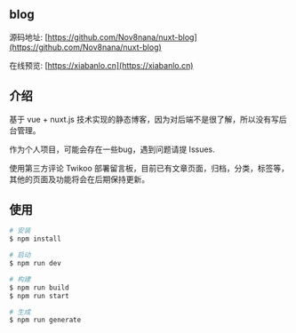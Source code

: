 ## blog

源码地址: [https://github.com/Nov8nana/nuxt-blog](https://github.com/Nov8nana/nuxt-blog)

在线预览: [https://xiabanlo.cn](https://xiabanlo.cn)

## 介绍

基于 vue + nuxt.js 技术实现的静态博客，因为对后端不是很了解，所以没有写后台管理。

作为个人项目，可能会存在一些bug，遇到问题请提 Issues. 

使用第三方评论 Twikoo 部署留言板，目前已有文章页面，归档，分类，标签等，其他的页面及功能将会在后期保持更新。


## 使用

```bash
# 安装
$ npm install

# 启动
$ npm run dev

# 构建
$ npm run build
$ npm run start

# 生成
$ npm run generate
```
